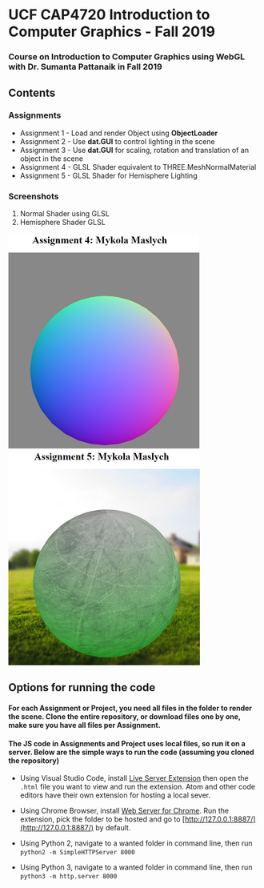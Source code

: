 # UCF CAP4720 Introduction to Computer Graphics - Fall 2019
### Course on Introduction to Computer Graphics using WebGL with Dr. Sumanta Pattanaik in Fall 2019
## Contents

### Assignments
   * Assignment 1 - Load and render Object using **ObjectLoader**
   * Assignment 2 - Use **dat.GUI** to control lighting in the scene
   * Assignment 3 - Use **dat.GUI** for scaling, rotation and translation
   of an object in the scene
   * Assignment 4 - GLSL Shader equivalent to THREE.MeshNormalMaterial
   * Assignment 5 - GLSL Shader for Hemisphere Lighting

### Screenshots
1) Normal Shader using GLSL
2) Hemisphere Shader GLSL
 
![Assignment 4 - Normal Shader](https://github.com/maslychm/WebGL/blob/master/Repository_resources/NormalShader.png)
![Assignment 5 - Semisphere Shader](https://github.com/maslychm/WebGL/blob/master/Repository_resources/SphereHemisphereShader.png)

## Options for running the code

#### For each Assignment or Project, you need all files in the folder to render the scene. Clone the entire repository, or download files one by one, make sure you have all files per Assignment. 

#### The JS code in Assignments and Project uses local files, so run it on a server. Below are the simple ways to run the code (assuming you cloned the repository)

   * Using Visual Studio Code, install [Live Server Extension](https://marketplace.visualstudio.com/items?itemName=ritwickdey.LiveServer) then open the `.html` file you want to view and run the extension. Atom and other code editors have their own extension for hosting a local sever.
   
   * Using Chrome Browser, install [Web Server for Chrome](https://chrome.google.com/webstore/detail/web-server-for-chrome/ofhbbkphhbklhfoeikjpcbhemlocgigb?hl=en). Run the extension, pick the folder to be hosted and go to [http://127.0.0.1:8887/](http://127.0.0.1:8887/) by default.

   * Using Python 2, navigate to a wanted folder in command line, then run   
   `python2 -m SimpleHTTPServer 8000`
   
   * Using Python 3, navigate to a wanted folder in command line, then run   
   `python3 -m http.server 8000`
